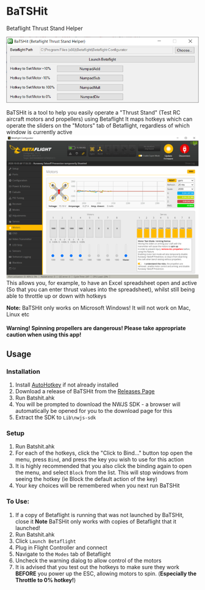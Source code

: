 # BaTSHit
Betaflight Thrust Stand Helper

![](https://github.com/evilC/BaTSHit/blob/master/Screenshot.png?raw=true)

BaTSHit is a tool to help you easily operate a "Thrust Stand" (Test RC aircraft motors and propellers) using Betaflight
It maps hotkeys which can operate the sliders on the "Motors" tab of Betaflight, regardless of which window is currently active
![](https://github.com/evilC/BaTSHit/blob/master/Betaflight.png?raw=true)
This allows you, for example, to have an Excel spreadsheet open and active (So that you can enter thrust values into the spreadsheet), whilst still being able to throttle up or down with hotkeys

**Note:** BaTSHit only works on Microsoft Windows! It will not work on Mac, Linux etc

#### Warning! Spinning propellers are dangerous! Please take appropriate caution when using this app!

## Usage
### Installation
1. Install [AutoHotkey](https://www.autohotkey.com/) if not already installed
1. Download a release of BaTSHit from the [Releases Page](https://github.com/evilC/BaTSHit/releases)
1. Run Batshit.ahk
1. You will be prompted to download the NWJS SDK - a browser will automatically be opened for you to the download page for this
1. Extract the SDK to `Lib\nwjs-sdk`

### Setup
1. Run Batshit.ahk
1. For each of the hotkeys, click the "Click to Bind..." button top open the menu, press `Bind`, and press the key you wish to use for this action
1. It is highly recommended that you also click the binding again to open the menu, and select `Block` from the list.
This will stop windows from seeing the hotkey (ie Block the default action of the key)
1. Your key choices will be remembered when you next run BaTSHit

### To Use:
1. If a copy of Betaflight is running that was not launched by BaTSHit, close it
**Note** BaTSHit only works with copies of Betaflight that it launched!
1. Run Batshit.ahk
1. Click `Launch Betaflight`
1. Plug in Flight Controller and connect
1. Navigate to the `Modes` tab of Betaflight
1. Uncheck the warning dialog to allow control of the motors
1. It is advised that you test out the hotkeys to make sure they work **BEFORE** you power up the ESC, allowing motors to spin. (**Especially the Throttle to 0% hotkey!**)
